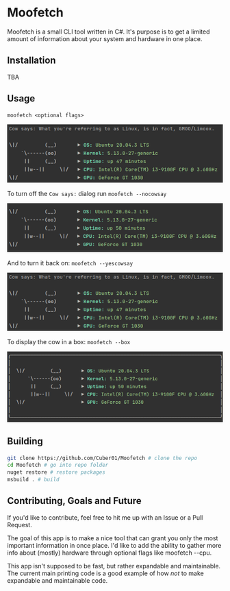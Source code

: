 # Moofetch

Moofetch is a small CLI tool written in C#.
It's purpose is to get a limited amount of information about your system and hardware in one place.

## Installation

TBA

## Usage

```
moofetch <optional flags>
```

![](/readme_img/cow_say.png)

To turn off the `Cow says:` dialog run ``moofetch --nocowsay``

![](/readme_img/cow.png)

And to turn it back on: ``moofetch --yescowsay``

![](/readme_img/cow_say.png)

To display the cow in a box: ``moofetch --box``

![](/readme_img/cow_box.png)

## Building

```sh
git clone https://github.com/Cuber01/Moofetch # clone the repo
cd Moofetch # go into repo folder
nuget restore # restore packages
msbuild . # build
```

## Contributing, Goals and Future

If you'd like to contribute, feel free to hit me up with an Issue or a Pull Request.

The goal of this app is to make a nice tool that can grant you only the most important information in once place.
I'd like to add the ability to gather more info about (mostly) hardware through optional flags like moofetch --cpu.

This app isn't supposed to be fast, but rather expandable and maintainable. The current main printing code is a good example of how *not* to make expandable and maintainable code.

##
